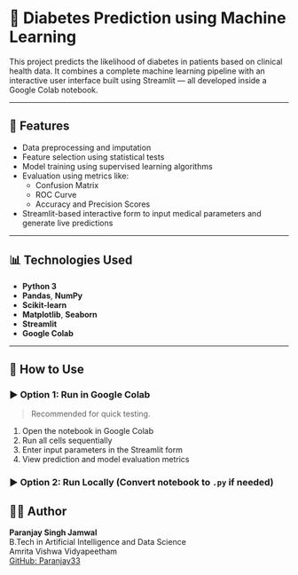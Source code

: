 # 🧠 Diabetes Prediction using Machine Learning

This project predicts the likelihood of diabetes in patients based on clinical health data. It combines a complete machine learning pipeline with an interactive user interface built using Streamlit — all developed inside a Google Colab notebook.

---

## 📌 Features

- Data preprocessing and imputation  
- Feature selection using statistical tests  
- Model training using supervised learning algorithms  
- Evaluation using metrics like:
  - Confusion Matrix
  - ROC Curve
  - Accuracy and Precision Scores
- Streamlit-based interactive form to input medical parameters and generate live predictions

---

## 📊 Technologies Used

- **Python 3**
- **Pandas**, **NumPy**
- **Scikit-learn**
- **Matplotlib**, **Seaborn**
- **Streamlit**
- **Google Colab**

---

## 🚀 How to Use

### ▶️ Option 1: Run in Google Colab
> Recommended for quick testing.

1. Open the notebook in Google Colab  
2. Run all cells sequentially  
3. Enter input parameters in the Streamlit form  
4. View prediction and model evaluation metrics

### ▶️ Option 2: Run Locally (Convert notebook to `.py` if needed)

## 🧑‍💻 Author

**Paranjay Singh Jamwal**  
B.Tech in Artificial Intelligence and Data Science  
Amrita Vishwa Vidyapeetham  
[GitHub: Paranjay33](https://github.com/Paranjay33)


